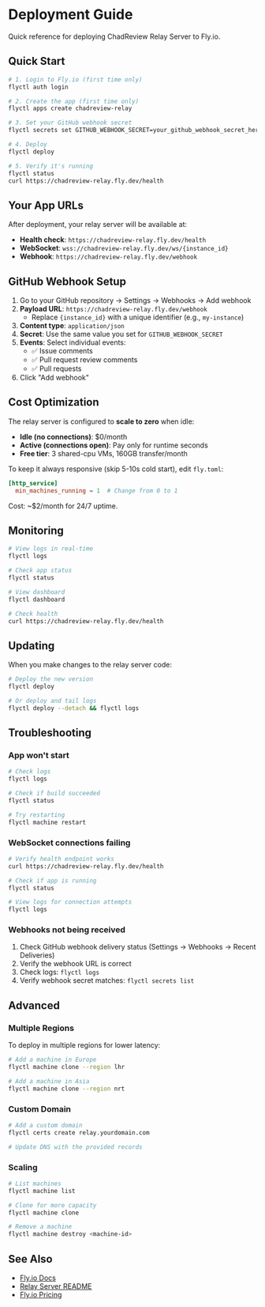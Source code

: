 # Deployment Guide

Quick reference for deploying ChadReview Relay Server to Fly.io.

## Quick Start

```bash
# 1. Login to Fly.io (first time only)
flyctl auth login

# 2. Create the app (first time only)
flyctl apps create chadreview-relay

# 3. Set your GitHub webhook secret
flyctl secrets set GITHUB_WEBHOOK_SECRET=your_github_webhook_secret_here

# 4. Deploy
flyctl deploy

# 5. Verify it's running
flyctl status
curl https://chadreview-relay.fly.dev/health
```

## Your App URLs

After deployment, your relay server will be available at:

- **Health check**: `https://chadreview-relay.fly.dev/health`
- **WebSocket**: `wss://chadreview-relay.fly.dev/ws/{instance_id}`
- **Webhook**: `https://chadreview-relay.fly.dev/webhook`

## GitHub Webhook Setup

1. Go to your GitHub repository → Settings → Webhooks → Add webhook
2. **Payload URL**: `https://chadreview-relay.fly.dev/webhook`
    - Replace `{instance_id}` with a unique identifier (e.g., `my-instance`)
3. **Content type**: `application/json`
4. **Secret**: Use the same value you set for `GITHUB_WEBHOOK_SECRET`
5. **Events**: Select individual events:
    - ✅ Issue comments
    - ✅ Pull request review comments
    - ✅ Pull requests
6. Click "Add webhook"

## Cost Optimization

The relay server is configured to **scale to zero** when idle:

- **Idle (no connections)**: $0/month
- **Active (connections open)**: Pay only for runtime seconds
- **Free tier**: 3 shared-cpu VMs, 160GB transfer/month

To keep it always responsive (skip 5-10s cold start), edit `fly.toml`:

```toml
[http_service]
  min_machines_running = 1  # Change from 0 to 1
```

Cost: ~$2/month for 24/7 uptime.

## Monitoring

```bash
# View logs in real-time
flyctl logs

# Check app status
flyctl status

# View dashboard
flyctl dashboard

# Check health
curl https://chadreview-relay.fly.dev/health
```

## Updating

When you make changes to the relay server code:

```bash
# Deploy the new version
flyctl deploy

# Or deploy and tail logs
flyctl deploy --detach && flyctl logs
```

## Troubleshooting

### App won't start

```bash
# Check logs
flyctl logs

# Check if build succeeded
flyctl status

# Try restarting
flyctl machine restart
```

### WebSocket connections failing

```bash
# Verify health endpoint works
curl https://chadreview-relay.fly.dev/health

# Check if app is running
flyctl status

# View logs for connection attempts
flyctl logs
```

### Webhooks not being received

1. Check GitHub webhook delivery status (Settings → Webhooks → Recent Deliveries)
2. Verify the webhook URL is correct
3. Check logs: `flyctl logs`
4. Verify webhook secret matches: `flyctl secrets list`

## Advanced

### Multiple Regions

To deploy in multiple regions for lower latency:

```bash
# Add a machine in Europe
flyctl machine clone --region lhr

# Add a machine in Asia
flyctl machine clone --region nrt
```

### Custom Domain

```bash
# Add a custom domain
flyctl certs create relay.yourdomain.com

# Update DNS with the provided records
```

### Scaling

```bash
# List machines
flyctl machine list

# Clone for more capacity
flyctl machine clone

# Remove a machine
flyctl machine destroy <machine-id>
```

## See Also

- [Fly.io Docs](https://fly.io/docs/)
- [Relay Server README](packages/relay/server/README.md)
- [Fly.io Pricing](https://fly.io/docs/about/pricing/)
